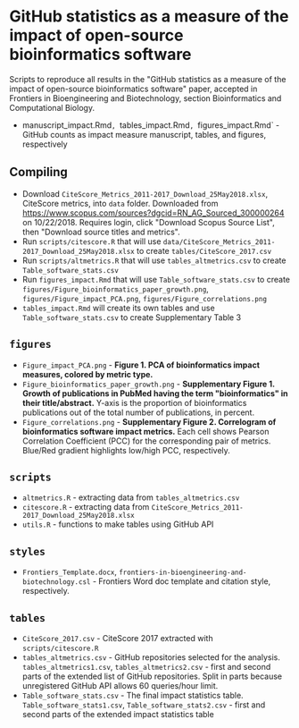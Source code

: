 # GitHub statistics as a measure of the impact of open-source bioinformatics software

Scripts to reproduce all results in the "GitHub statistics as a measure of the impact of open-source bioinformatics software" paper, accepted in Frontiers in Bioengineering and Biotechnology, section Bioinformatics and Computational Biology.

- manuscript_impact.Rmd`, `tables_impact.Rmd`, `figures_impact.Rmd` - GitHub counts as impact measure manuscript, tables, and figures, respectively

## Compiling

- Download `CiteScore_Metrics_2011-2017_Download_25May2018.xlsx`, CiteScore metrics, into `data` folder. Downloaded from https://www.scopus.com/sources?dgcid=RN_AG_Sourced_300000264 on 10/22/2018. Requires login, click "Download Scopus Source List", then "Download source titles and metrics".
- Run `scripts/citescore.R` that will use `data/CiteScore_Metrics_2011-2017_Download_25May2018.xlsx` to create `tables/CiteScore_2017.csv` 
- Run `scripts/altmetrics.R` that will use `tables_altmetrics.csv` to create `Table_software_stats.csv`
- Run `figures_impact.Rmd` that will use `Table_software_stats.csv` to create `figures/Figure_bioinformatics_paper_growth.png`, `figures/Figure_impact_PCA.png`, `figures/Figure_correlations.png`
- `tables_impact.Rmd` will create its own tables and use `Table_software_stats.csv` to create Supplementary Table 3

## `figures`

- `Figure_impact_PCA.png` - **Figure 1. PCA of bioinformatics impact measures, colored by metric type.**
- `Figure_bioinformatics_paper_growth.png` - **Supplementary Figure 1. Growth of publications in PubMed having the term "bioinformatics" in their title/abstract.** Y-axis is the proportion of bioinformatics publications out of the total number of publications, in percent.
- `Figure_correlations.png` - **Supplementary Figure 2. Correlogram of bioinformatics software impact metrics.** Each cell shows Pearson Correlation Coefficient (PCC) for the corresponding pair of metrics. Blue/Red gradient highlights low/high PCC, respectively.

## `scripts`

- `altmetrics.R` - extracting data from `tables_altmetrics.csv`
- `citescore.R` - extracting data from `CiteScore_Metrics_2011-2017_Download_25May2018.xlsx` 
- `utils.R` - functions to make tables using GitHub API

## `styles`

- `Frontiers_Template.docx`, `frontiers-in-bioengineering-and-biotechnology.csl` - Frontiers Word doc template and citation style, respectively.

## `tables`

- `CiteScore_2017.csv` - CiteScore 2017 extracted with `scripts/citescore.R`
- `tables_altmetrics.csv` - GitHub repositories selected for the analysis. `tables_altmetrics1.csv`, `tables_altmetrics2.csv` - first and second parts of the extended list of GitHub repositories. Split in parts because unregistered GitHub API allows 60 queries/hour limit.
- `Table_software_stats.csv` - The final impact statistics table. `Table_software_stats1.csv`, `Table_software_stats2.csv` - first and second parts of the extended impact statistics table
